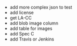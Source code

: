- add more complex json to test
- add license
- get LA-CC
- add blob image column
- add table for images
- add Spec C
- add Travis or Jenkins
